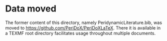 # Data moved

The former content of this directory, namely PeridynamicLiterature.bib, was moved to https://github.com/PeriDoX/PeriDoXLaTeX. There it is available in a TEXMF root directory facilitates usage throughout multiple documents.
